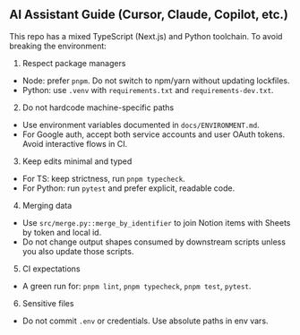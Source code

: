 ## AI Assistant Guide (Cursor, Claude, Copilot, etc.)

This repo has a mixed TypeScript (Next.js) and Python toolchain. To avoid breaking the environment:

1) Respect package managers
- Node: prefer `pnpm`. Do not switch to npm/yarn without updating lockfiles.
- Python: use `.venv` with `requirements.txt` and `requirements-dev.txt`.

2) Do not hardcode machine-specific paths
- Use environment variables documented in `docs/ENVIRONMENT.md`.
- For Google auth, accept both service accounts and user OAuth tokens. Avoid interactive flows in CI.

3) Keep edits minimal and typed
- For TS: keep strictness, run `pnpm typecheck`.
- For Python: run `pytest` and prefer explicit, readable code.

4) Merging data
- Use `src/merge.py::merge_by_identifier` to join Notion items with Sheets by token and local id.
- Do not change output shapes consumed by downstream scripts unless you also update those scripts.

5) CI expectations
- A green run for: `pnpm lint`, `pnpm typecheck`, `pnpm test`, `pytest`.

6) Sensitive files
- Do not commit `.env` or credentials. Use absolute paths in env vars.



